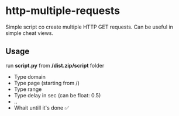 # http-multiple-requests
Simple script co create multiple HTTP GET requests. Can be useful in simple cheat views.

## Usage 

run **script.py** from **/dist.zip/script** folder

* Type domain
* Type page (starting from /)
* Type range
* Type delay in sec (can be float: 0.5)
* ..
* Whait untill it's done ✅ 

